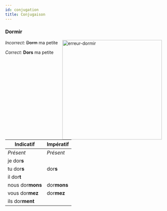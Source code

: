 ```yaml
---
id: conjugation
title: Conjugaison
---
```


### Dormir

<img src="/img/err-dormir.png" align="right" alt="erreur-dormir" style="width:320;"/>

_Incorrect:_ ~~Dorm~~ ma petite

_Correct:_ **Dors** ma petite

| Indicatif        | Impératif   |
| ---------------- | ----------- |
| _Présent_        | _Présent_   |
| je dor**s**      |             |
| tu dor**s**      | dor**s**    |
| il dor**t**      |             |
| nous dor**mons** | dor**mons** |
| vous dor**mez**  | dor**mez**  |
| ils dor**ment**  |             |
